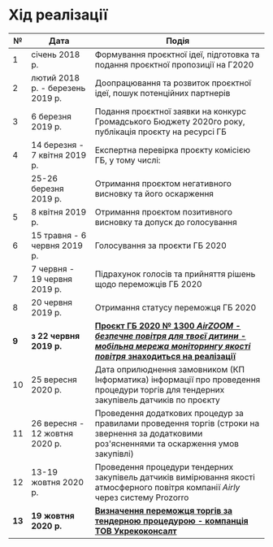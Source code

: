 # Хід реалізації

| №   | Дата | Подія |
| --- | ---- | ----- |
| 1   | січень 2018 р. | Формування проєктної ідеї, підготовка та подання проєктної пропозиції на Г2020 |
| 2   | лютий 2018 р. - березень 2019 р. | Доопрацювання та розвиток проєктної ідеї, пошук потенційних партнерів |
| 3   | 6 березня 2019 р. | Подання проєктної заявки на конкурс Громадського Бюджету 2020го року, публікація проєкту на ресурсі ГБ |
| 4   | 14 березня - 7 квітня 2019 р. | Експертна перевірка проєкту комісією ГБ, у тому числі: |
|     | 25-26 березня 2019 р. | Отримання проєктом негативного висновку та його оскарження |
| 5   | 8 квітня 2019 р. | Отримання проєктом позитивного висновку та допуск до голосування |
| 6   | 15 травня - 6 червня 2019 р. | Голосування за проєкти ГБ 2020 |
| 7   | 7 червня - 19 червня 2019 р. | Підрахунок голосів та прийняття рішень щодо переможців ГБ 2020 |
| 8   | 20 червня 2019 р. | Отримання статусу переможця ГБ 2020 |
| **9**   | **з 22 червня 2019 р.** | [**Проєкт ГБ 2020 № 1300 _AirZOOM - безпечне повітря для твоєї дитини - мобільна мережа моніторингу якості повітря_ знаходиться на реалізації**](https://gb.kyivcity.gov.ua/projects/11/1300) |
| 10  | 25 вересня 2020 р. | Дата оприлюднення замовником (КП Інформатика) інформації про проведення процедури торгів для тендерних закупівель датчиків по проєкту |
| 11  | 26 вересня - 12 жовтня 2020 р. | Проведення додаткових процедур за правилами проведення торгів (строки на звернення за додатковими роз'ясненнями та оскарження умов закупівлі) |
| 12  | 13-19 жовтня 2020 р. | Проведення процедури тендерних закупівель датчиків вимірювання якості атмосферного повітря компанії _Airly_ через систему Prozorro |
| **13**  | **19 жовтня 2020 р.** | [**Визначення переможця торгів за тендерною процедурою - компанція ТОВ Укрекоконсалт**](https://prozorro.gov.ua/tender/UA-2020-09-25-012663-a) |